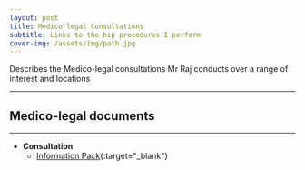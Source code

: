 ```yaml
---
layout: post
title: Medico-legal Consultations
subtitle: Links to the hip procedures I perform
cover-img: /assets/img/path.jpg
---
```


Describes the Medico-legal consultations Mr Raj conducts over a range of interest and locations


-----
## Medico-legal documents
-----
- **Consultation**
    - [Information Pack](../assets/docs/Medico.docx){:target="_blank"}


